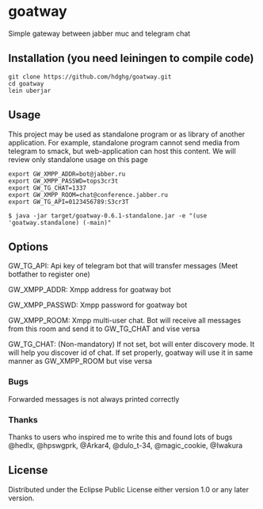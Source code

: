 # goatway

Simple gateway between jabber muc and telegram chat

## Installation (you need leiningen to compile code)

```
git clone https://github.com/hdghg/goatway.git
cd goatway
lein uberjar
```

## Usage

This project may be used as standalone program or as library of
another application. For example, standalone program cannot
send media from telegram to smack, but web-application can host
this content. We will review only standalone usage on this page

    export GW_XMPP_ADDR=bot@jabber.ru
    export GW_XMPP_PASSWD=tops3cr3t
    export GW_TG_CHAT=1337
    export GW_XMPP_ROOM=chat@conference.jabber.ru
    export GW_TG_API=0123456789:S3cr3T

    $ java -jar target/goatway-0.6.1-standalone.jar -e "(use 'goatway.standalone) (-main)"

## Options

GW_TG_API:      Api key of telegram bot that will transfer messages
(Meet botfather to register one)

GW_XMPP_ADDR:   Xmpp address for goatway bot

GW_XMPP_PASSWD: Xmpp password for goatway bot

GW_XMPP_ROOM:   Xmpp multi-user chat. Bot will receive all messages from this room and
send it to GW_TG_CHAT and vise versa

GW_TG_CHAT:     (Non-mandatory) If not set, bot will enter discovery mode. It will help
you discover id of chat. If set properly, goatway will use it in same manner as
GW_XMPP_ROOM but vise versa

### Bugs

Forwarded messages is not always printed correctly

### Thanks
Thanks to users who inspired me to write this and found lots of bugs
@hedlx, @hpswgprk, @Arkar4, @dulo_t-34, @magic_cookie, @Iwakura

## License

Distributed under the Eclipse Public License either version 1.0 or any later version.
